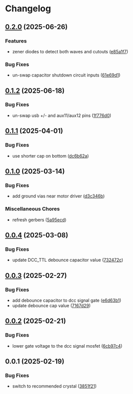 # Changelog

## [0.2.0](https://github.com/mikesmitty/rp24-dcc-decoder/compare/rp2350-decoder-v0.1.2...rp2350-decoder-v0.2.0) (2025-06-26)


### Features

* zener diodes to detect both waves and cutouts ([e85a1f7](https://github.com/mikesmitty/rp24-dcc-decoder/commit/e85a1f764ec8e276c3f0ad8270ab0958ef19c064))


### Bug Fixes

* un-swap capacitor shutdown circuit inputs ([61e69d1](https://github.com/mikesmitty/rp24-dcc-decoder/commit/61e69d1b25d5a35320f998b9ed846dfaee792550))

## [0.1.2](https://github.com/mikesmitty/rp24-dcc-decoder/compare/rp2350-decoder-v0.1.1...rp2350-decoder-v0.1.2) (2025-06-18)


### Bug Fixes

* un-swap usb +/- and aux11/aux12 pins ([1f776d0](https://github.com/mikesmitty/rp24-dcc-decoder/commit/1f776d04f63d8f8768ab01cb2be59e1d0c34c532))

## [0.1.1](https://github.com/mikesmitty/rp24-dcc-decoder/compare/rp2350-decoder-v0.1.0...rp2350-decoder-v0.1.1) (2025-04-01)


### Bug Fixes

* use shorter cap on bottom ([dc6b62a](https://github.com/mikesmitty/rp24-dcc-decoder/commit/dc6b62acc13467da5e2ec5f99067f5d8a516d0b7))

## [0.1.0](https://github.com/mikesmitty/rp24-dcc-decoder/compare/rp2350-decoder-v0.0.4...rp2350-decoder-v0.1.0) (2025-03-14)


### Bug Fixes

* add ground vias near motor driver ([d3c346b](https://github.com/mikesmitty/rp24-dcc-decoder/commit/d3c346b67aaa05e254f0cf5fc2168e786e9e2e42))


### Miscellaneous Chores

* refresh gerbers ([5a95ecd](https://github.com/mikesmitty/rp24-dcc-decoder/commit/5a95ecdd13cb824ea14429b33e8ac43790169a54))

## [0.0.4](https://github.com/mikesmitty/rp24-dcc-decoder/compare/rp2350-decoder-v0.0.3...rp2350-decoder-v0.0.4) (2025-03-08)


### Bug Fixes

* update DCC_TTL debounce capacitor value ([732472c](https://github.com/mikesmitty/rp24-dcc-decoder/commit/732472c98f50376903bb764d93151fdd62facd41))

## [0.0.3](https://github.com/mikesmitty/rp24-dcc-decoder/compare/rp2350-decoder-v0.0.2...rp2350-decoder-v0.0.3) (2025-02-27)


### Bug Fixes

* add debounce capacitor to dcc signal gate ([e6d63b1](https://github.com/mikesmitty/rp24-dcc-decoder/commit/e6d63b166735f56c2b0e96776631d385dbaa79c0))
* update debounce cap value ([7167d29](https://github.com/mikesmitty/rp24-dcc-decoder/commit/7167d2950df77b2c3e97060f00c1a36faaa49821))

## [0.0.2](https://github.com/mikesmitty/rp24-dcc-decoder/compare/rp2350-decoder-v0.0.1...rp2350-decoder-v0.0.2) (2025-02-21)


### Bug Fixes

* lower gate voltage to the dcc signal mosfet ([6cb97c4](https://github.com/mikesmitty/rp24-dcc-decoder/commit/6cb97c431d6f1eea73aafedfe1a02bb732defedf))

## 0.0.1 (2025-02-19)


### Bug Fixes

* switch to recommended crystal ([3851f21](https://github.com/mikesmitty/rp24-dcc-decoder/commit/3851f218dc31737b537c2cfd6a0378fb10ac53e3))
